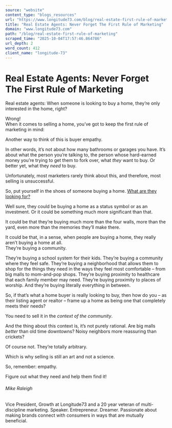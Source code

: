 ```yaml
---
source: "website"
content_type: "blogs_resources"
url: "https://www.longitude73.com/blog/real-estate-first-rule-of-marketing"
title: "Real Estate Agents: Never Forget The First Rule of Marketing"
domain: "www.longitude73.com"
path: "/blog/real-estate-first-rule-of-marketing"
scraped_time: "2025-10-04T17:57:46.864786"
url_depth: 2
word_count: 412
client_name: "longitude-73"
---
```


# Real Estate Agents: Never Forget The First Rule of Marketing

Real estate agents: When someone is looking to buy a home, they’re only interested in the home, right?

Wrong!  
When it comes to selling a home, you’ve got to keep the first rule of marketing in mind:

Another way to think of this is buyer empathy.

In other words, it’s not about how many bathrooms or garages you have. It’s about what the person you’re talking to, the person whose hard-earned money you’re trying to get them to fork over, what _they_ want to buy. Or better yet, what they _need_ to buy.

Unfortunately, most marketers rarely think about this, and therefore, most selling is unsuccessful.

So, put yourself in the shoes of someone buying a home. [What are they looking for?](/blog/realtors-buying-a-home-is-about-much-more-than-buying-a-home)

Well sure, they could be buying a home as a status symbol or as an investment. Or it could be something much more significant than that.

It could be that they’re buying much more than the four walls, more than the yard, even more than the memories they’ll make there.

It could be that, in a sense, when people are buying a home, they really aren’t buying a home at all.  
They’re buying a community.

They’re buying a school system for their kids. They’re buying a community where they feel safe. They’re buying a neighborhood that allows them to shop for the things they need in the ways they feel most comfortable – from big malls to mom-and-pop shops. They’re buying proximity to healthcare that each family member may need. They’re buying proximity to places of worship. And they’re buying literally everything in between.

So, if that’s what a home buyer is really looking to buy, then how do you – as their listing agent or realtor – frame up a home as being one that completely meets their needs?

You need to sell it in the _context of the community_.

And the thing about this context is, it’s not purely rational. Are big malls _better_ than old time downtowns? Noisy neighbors more reassuring than crickets?

Of course not. They’re totally arbitrary.

Which is why selling is still an art and not a science.

So, remember: empathy.

Figure out what they need and help them find it!

###### Mike Raleigh

Vice President, Growth at Longitude73 and a 20 year veteran of multi-discipline marketing. Speaker. Entrepreneur. Dreamer. Passionate about making brands connect with consumers in ways that are mutually beneficial.